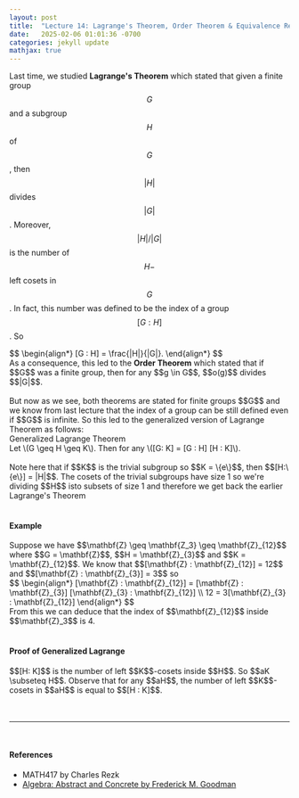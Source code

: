 ```yaml
---
layout: post
title:  "Lecture 14: Lagrange's Theorem, Order Theorem & Equivalence Relations"
date:   2025-02-06 01:01:36 -0700
categories: jekyll update
mathjax: true
---
```

Last time, we studied <b>Lagrange's Theorem</b> which stated that given a finite group $$G$$ and a subgroup $$H$$ of $$G$$, then $$|H|$$ divides $$|G|$$. Moreover, $$|H| / |G|$$ is the number of $$H-$$ left cosets in $$G$$. In fact, this number was defined to be the index of a group $$[G : H]$$. So
<div>
$$
\begin{align*}
[G : H] = \frac{|H|}{|G|}.
\end{align*}
$$
</div>
As a consequence, this led to the <b>Order Theorem</b> which stated that if $$G$$ was a finite group, then for any $$g \in G$$, $$o(g)$$ divides $$|G|$$. 
<br>
<br>
But now as we see, both theorems are stated for finite groups $$G$$ and we know from last lecture that the index of a group can be still defined even if $$G$$ is infinite. So this led to the generalized version of Lagrange Theorem as follows:
<!----------------------------------------------------------------------------->
<br>
<div class="yellowheaderdiv">
Generalized Lagrange Theorem
</div>
<div class="yellowbodydiv">
Let \(G \geq H \geq K\). Then for any \([G: K] = [G : H] [H : K]\).
</div>
<!----------------------------------------------------------------------------->
<br>
Note here that if $$K$$ is the trivial subgroup so $$K = \{e\}$$, then $$[H:\{e\}] = |H|$$. The cosets of the trivial subgroups have size 1 so we're dividing $$H$$ isto subsets of size 1 and therefore we get back the earlier Lagrange's Theorem
<br>
<br>
<!----------------------------------------------------------------------------->
<h4><b>Example</b></h4>
Suppose we have $$\mathbf{Z} \geq \mathbf{Z_3} \geq \mathbf{Z}_{12}$$ where $$G = \mathbf{Z}$$, $$H = \mathbf{Z}_{3}$$ and $$K = \mathbf{Z}_{12}$$. We know that $$[\mathbf{Z} : \mathbf{Z}_{12}] = 12$$ and $$[\mathbf{Z} : \mathbf{Z}_{3}] = 3$$ so 
<div>
$$
\begin{align*}
[\mathbf{Z} : \mathbf{Z}_{12}] = [\mathbf{Z} : \mathbf{Z}_{3}]  [\mathbf{Z}_{3} : \mathbf{Z}_{12}] \\
12 = 3[\mathbf{Z}_{3} : \mathbf{Z}_{12}]
\end{align*}
$$
</div>
From this we can deduce that the index of $$\mathbf{Z}_{12}$$ inside $$\mathbf{Z}_3$$ is 4.
<br>
<br>
<!----------------------------------------------------------------------------->
<h4><b>Proof of Generalized Lagrange</b></h4>
$$[H: K]$$ is the number of left $$K$$-cosets inside $$H$$. So $$aK \subseteq H$$. Observe that for any $$aH$$, the number of left $$K$$-cosets in $$aH$$ is equal to $$[H : K]$$. 







<br>
<br>
<br>
<hr>
<br>
<!----------------------------------------------------------------------------->
<h4><b>References</b></h4>
<ul>
	<li>MATH417 by Charles Rezk</li>
	<li><a href="https://homepage.divms.uiowa.edu/~goodman/algebrabook.dir/algebrabook.html">Algebra: Abstract and Concrete by Frederick M. Goodman</a></li>
</ul>






















